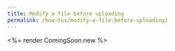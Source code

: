 ```yaml
---
title: Modify a file before uploading
permalink: /how-tos/modify-a-file-before-uploading/
---
```


<%= render ComingSoon.new %>
